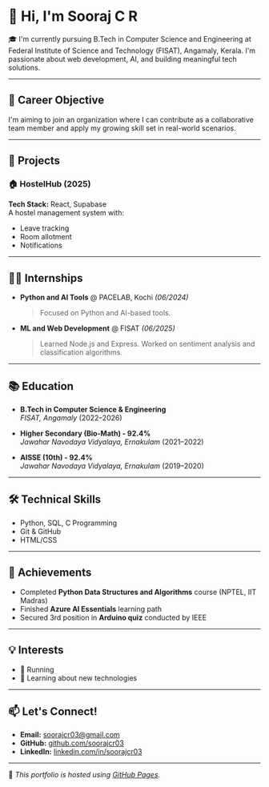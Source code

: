 # 👋 Hi, I'm Sooraj C R

🎓 I'm currently pursuing B.Tech in Computer Science and Engineering at Federal Institute of Science and Technology (FISAT), Angamaly, Kerala. I'm passionate about web development, AI, and building meaningful tech solutions.

---

## 🧠 Career Objective

I'm aiming to join an organization where I can contribute as a collaborative team member and apply my growing skill set in real-world scenarios.

---

## 🧪 Projects

### 🏠 HostelHub (2025)
**Tech Stack:** React, Supabase  
A hostel management system with:
- Leave tracking
- Room allotment
- Notifications

---

## 🧑‍💻 Internships

- **Python and AI Tools** @ PACELAB, Kochi *(06/2024)*  
  > Focused on Python and AI-based tools.

- **ML and Web Development** @ FISAT *(06/2025)*  
  > Learned Node.js and Express. Worked on sentiment analysis and classification algorithms.

---

## 📚 Education

- **B.Tech in Computer Science & Engineering**  
  *FISAT, Angamaly* (2022–2026)

- **Higher Secondary (Bio-Math) - 92.4%**  
  *Jawahar Navodaya Vidyalaya, Ernakulam* (2021–2022)

- **AISSE (10th) - 92.4%**  
  *Jawahar Navodaya Vidyalaya, Ernakulam* (2019–2020)

---

## 🛠 Technical Skills

- Python, SQL, C Programming  
- Git & GitHub  
- HTML/CSS

---

## 🏅 Achievements

- Completed **Python Data Structures and Algorithms** course (NPTEL, IIT Madras)
- Finished **Azure AI Essentials** learning path
- Secured 3rd position in **Arduino quiz** conducted by IEEE

---

## 💡 Interests

- 🏃 Running
- 🧠 Learning about new technologies

---

## 📫 Let's Connect!

- **Email:** [soorajcr03@gmail.com](mailto:soorajcr03@gmail.com)  
- **GitHub:** [github.com/soorajcr03](https://github.com/)  
- **LinkedIn:** [linkedin.com/in/soorajcr03](https://www.linkedin.com/)

---

🔗 *This portfolio is hosted using [GitHub Pages](https://pages.github.com/).*
